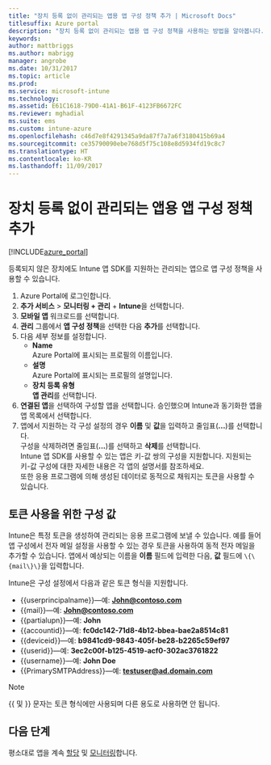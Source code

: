 ```yaml
---
title: "장치 등록 없이 관리되는 앱용 앱 구성 정책 추가 | Microsoft Docs"
titlesuffix: Azure portal
description: "장치 등록 없이 관리되는 앱용 앱 구성 정책을 사용하는 방법을 알아봅니다."
keywords: 
author: mattbriggs
ms.author: mabrigg
manager: angrobe
ms.date: 10/31/2017
ms.topic: article
ms.prod: 
ms.service: microsoft-intune
ms.technology: 
ms.assetid: E61C1618-79D0-41A1-B61F-4123FB6672FC
ms.reviewer: mghadial
ms.suite: ems
ms.custom: intune-azure
ms.openlocfilehash: c46d7e8f4291345a9da87f7a7a6f3180415b69a4
ms.sourcegitcommit: ce35790090ebe768d5f75c108e8d5934fd19c8c7
ms.translationtype: HT
ms.contentlocale: ko-KR
ms.lasthandoff: 11/09/2017
---
```

# <a name="add-app-configuration-policies-for-managed-apps-without-device-enrollment"></a>장치 등록 없이 관리되는 앱용 앱 구성 정책 추가

[!INCLUDE[azure_portal](./includes/azure_portal.md)]

등록되지 않은 장치에도 Intune 앱 SDK를 지원하는 관리되는 앱으로 앱 구성 정책을 사용할 수 있습니다. 

1. Azure Portal에 로그인합니다.
2. **추가 서비스** > **모니터링 + 관리** + **Intune**을 선택합니다.
3. **모바일 앱** 워크로드를 선택합니다.
4. **관리** 그룹에서 **앱 구성 정책**을 선택한 다음 **추가**를 선택합니다.
5. 다음 세부 정보를 설정합니다.
    - **Name**  
      Azure Portal에 표시되는 프로필의 이름입니다.
    - **설명**  
      Azure Portal에 표시되는 프로필의 설명입니다.
    - **장치 등록 유형**  
      **앱 관리**를 선택합니다.
6. **연결된 앱**을 선택하여 구성할 앱을 선택합니다. 승인했으며 Intune과 동기화한 앱을 앱 목록에서 선택합니다.
7. 앱에서 지원하는 각 구성 설정의 경우 **이름** 및 **값**을 입력하고 줄임표(**...**)를 선택합니다.  
    구성을 삭제하려면 줄임표(**...**)를 선택하고 **삭제**를 선택합니다.  
    Intune 앱 SDK를 사용할 수 있는 앱은 키-값 쌍의 구성을 지원합니다. 지원되는 키-값 구성에 대한 자세한 내용은 각 앱의 설명서를 참조하세요.  
    또한 응용 프로그램에 의해 생성된 데이터로 동적으로 채워지는 토큰을 사용할 수 있습니다.

## <a name="configuration-values-for-using-tokens"></a>토큰 사용을 위한 구성 값

Intune은 특정 토큰을 생성하여 관리되는 응용 프로그램에 보낼 수 있습니다. 예를 들어 앱 구성에서 전자 메일 설정을 사용할 수 있는 경우 토큰을 사용하여 동적 전자 메일을 추가할 수 있습니다. 앱에서 예상되는 이름을 **이름** 필드에 입력한 다음, **값** 필드에 `\{\{mail\}\}`을 입력합니다.

Intune은 구성 설정에서 다음과 같은 토큰 형식을 지원합니다.

- \{\{userprincipalname\}\}—예: **John@contoso.com**
- \{\{mail\}\}—예: **John@contoso.com**
- \{\{partialupn\}\}—예: **John**
- \{\{accountid\}\}—예: **fc0dc142-71d8-4b12-bbea-bae2a8514c81**
- \{\{deviceid\}\}—예: **b9841cd9-9843-405f-be28-b2265c59ef97**
- \{\{userid\}\}—예: **3ec2c00f-b125-4519-acf0-302ac3761822**
- \{\{username\}\}—예: **John Doe**
- \{\{PrimarySMTPAddress\}\}—예: **testuser@ad.domain.com** 


> [!Note]  
> \{\{ 및 \}\} 문자는 토큰 형식에만 사용되며 다른 용도로 사용하면 안 됩니다.

## <a name="next-steps"></a>다음 단계

평소대로 앱을 계속 [할당](apps-deploy.md) 및 [모니터링](apps-monitor.md)합니다.